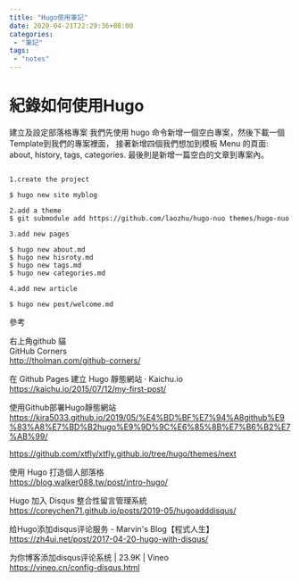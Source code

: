 ```yaml
---
title: "Hugo使用筆記"
date: 2020-04-21T22:29:36+08:00
categories:
 - "筆記"
tags:
 - "notes"
---
```


# 紀錄如何使用Hugo
<!--more-->

建立及設定部落格專案
我們先使用 hugo 命令新增一個空白專案，然後下載一個Template到我們的專案裡面， 接著新增四個我們想加到模板 Menu 的頁面: about, history, tags, categories. 最後則是新增一篇空白的文章到專案內。

```Shell Script

1.create the project

$ hugo new site myblog

2.add a theme
$ git submodule add https://github.com/laozhu/hugo-nuo themes/hugo-nuo

3.add new pages

$ hugo new about.md
$ hugo new hisroty.md
$ hugo new tags.md
$ hugo new categories.md

4.add new article

$ hugo new post/welcome.md

```




參考

右上角github 貓  
GitHub Corners  
http://tholman.com/github-corners/  

在 Github Pages 建立 Hugo 靜態網站 · Kaichu.io  
https://kaichu.io/2015/07/12/my-first-post/

使用Github部署Hugo靜態網站  
https://kira5033.github.io/2019/05/%E4%BD%BF%E7%94%A8github%E9%83%A8%E7%BD%B2hugo%E9%9D%9C%E6%85%8B%E7%B6%B2%E7%AB%99/  

https://github.com/xtfly/xtfly.github.io/tree/hugo/themes/next

使用 Hugo 打造個人部落格  
https://blog.walker088.tw/post/intro-hugo/

Hugo 加入 Disqus 整合性留言管理系統  
https://coreychen71.github.io/posts/2019-05/hugoadddisqus/

给Hugo添加disqus评论服务 - Marvin's Blog【程式人生】  
https://zh4ui.net/post/2017-04-20-hugo-with-disqus/

为你博客添加disqus评论系统 | 23.9K | Vineo  
https://vineo.cn/config-disqus.html